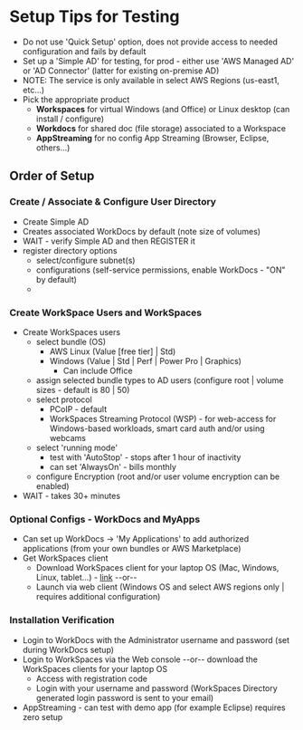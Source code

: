 # Setup Tips for Testing

- Do not use 'Quick Setup' option, does not provide access to needed configuration and fails by default
- Set up a 'Simple AD' for testing, for prod - either use 'AWS Managed AD' or 'AD Connector' (latter for existing on-premise AD)
- NOTE: The service is only available in select AWS Regions (us-east1, etc...)
- Pick the appropriate product
    - **Workspaces** for virtual Windows (and Office) or Linux desktop (can install / configure)
    - **Workdocs** for shared doc (file storage) associated to a Workspace
    - **AppStreaming** for no config App Streaming (Browser, Eclipse, others...)

## Order of Setup

### Create / Associate & Configure  User Directory
- Create Simple AD
- Creates associated WorkDocs by default (note size of volumes)
- WAIT - verify Simple AD and then REGISTER it
- register directory options
    - select/configure subnet(s)
    - configurations (self-service permissions, enable WorkDocs - "ON" by default)
    - 
### Create WorkSpace Users and WorkSpaces
- Create WorkSpaces users 
    - select bundle (OS)
        - AWS Linux (Value [free tier] | Std)
        - Windows (Value | Std | Perf | Power Pro | Graphics)
            - Can include Office
    - assign selected bundle types to AD users (configure root | volume sizes - default is 80 | 50)
    - select protocol
        - PCoIP - default
        - WorkSpaces Streaming Protocol (WSP) - for web-access for Windows-based workloads, smart card auth and/or using webcams
    - select 'running mode'
        - test with 'AutoStop' - stops after 1 hour of inactivity
        - can set 'AlwaysOn' - bills monthly
    - configure Encryption (root and/or user volume encryption can be enabled)
- WAIT - takes 30+ minutes

### Optional Configs - WorkDocs and MyApps
- Can set up WorkDocs -> 'My Applications' to add authorized applications (from your own bundles or AWS Marketplace)
- Get WorkSpaces client
    - Download WorkSpaces client for your laptop OS (Mac, Windows, Linux, tablet...) - [link](https://clients.amazonworkspaces.com/) --or--
    - Launch via web client (Windows OS and select AWS regions only | requires additional configuration)

### Installation Verification
- Login to WorkDocs with the Administrator username and password (set during WorkDocs setup)
- Login to WorkSpaces via the Web console --or-- download the WorkSpaces clients for your laptop OS
    - Access with registration code
    - Login with your username and password (WorkSpaces Directory generated login password is sent to your email)
- AppStreaming - can test with demo app (for example Eclipse) requires zero setup

